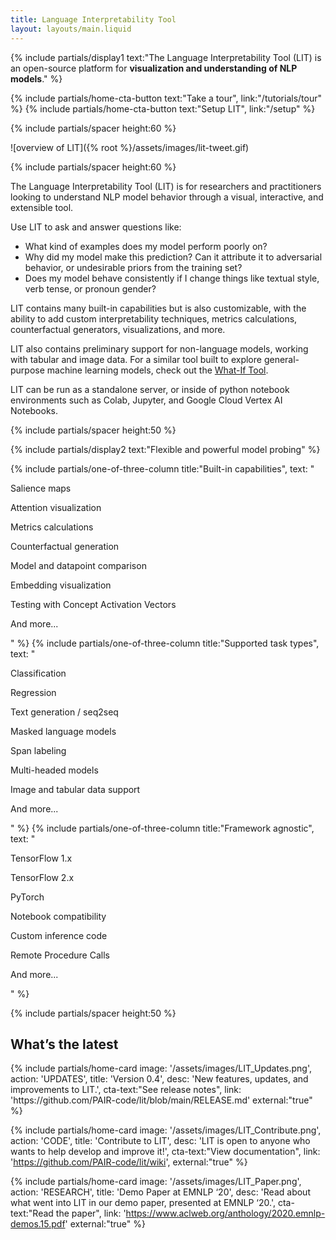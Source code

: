 ```yaml
---
title: Language Interpretability Tool
layout: layouts/main.liquid
---
```


<div class="mdl-cell--8-col mdl-cell--12-col-tablet mdl-cell--8-col-phone">

{% include partials/display1 text:"The Language Interpretability Tool (LIT) is an open-source platform for <strong>visualization and understanding of NLP models</strong>." %}

{% include partials/home-cta-button text:"Take a tour", link:"/tutorials/tour" %}
{% include partials/home-cta-button text:"Setup LIT", link:"/setup" %}

{% include partials/spacer height:60 %}

</div>

![overview of LIT]({% root %}/assets/images/lit-tweet.gif)

{% include partials/spacer height:60 %}

<div class="mdl-cell--8-col mdl-cell--12-col-tablet mdl-cell--8-col-phone">

The Language Interpretability Tool (LIT) is for researchers and practitioners looking to understand NLP model behavior through a visual, interactive, and extensible tool.  

Use LIT to ask and answer questions like:
- What kind of examples does my model perform poorly on?
- Why did my model make this prediction? Can it attribute it to adversarial behavior, or undesirable priors from the training set?
- Does my model behave consistently if I change things like textual style, verb tense, or pronoun gender?

LIT contains many built-in capabilities but is also customizable, with the ability to add custom interpretability techniques, metrics calculations, counterfactual generators, visualizations, and more.

LIT also contains preliminary support for non-language models, working with tabular and image data. For a similar tool built to explore general-purpose machine learning models, check out the [What-If Tool](https://whatif-tool.dev).

LIT can be run as a standalone server, or inside of python notebook environments such as Colab, Jupyter, and Google Cloud Vertex AI Notebooks.
</div>

{% include partials/spacer height:50 %}

{% include partials/display2 text:"Flexible and powerful model probing" %}

<div class="mdl-grid no-padding">

{% include partials/one-of-three-column title:"Built-in capabilities", text: "

Salience maps

Attention visualization

Metrics calculations

Counterfactual generation

Model and datapoint comparison

Embedding visualization

Testing with Concept Activation Vectors

And more...

" %}
{% include partials/one-of-three-column title:"Supported task types", text: "

Classification

Regression

Text generation / seq2seq

Masked language models

Span labeling

Multi-headed models

Image and tabular data support

And more...

" %}
{% include partials/one-of-three-column title:"Framework agnostic", text: "

TensorFlow 1.x

TensorFlow 2.x

PyTorch

Notebook compatibility

Custom inference code

Remote Procedure Calls

And more...

" %}

</div>

{% include partials/spacer height:50 %}

## What’s the latest

<div class="mdl-grid no-padding">
  {% include partials/home-card image: '/assets/images/LIT_Updates.png', action: 'UPDATES', 
  title: 'Version 0.4', desc: 'New features, updates, and improvements to LIT.', 
  cta-text:"See release notes", link: 'https://github.com/PAIR-code/lit/blob/main/RELEASE.md' external:"true" %}

  {% include partials/home-card image: '/assets/images/LIT_Contribute.png', action: 'CODE', 
  title: 'Contribute to LIT', desc: 'LIT is open to anyone who wants to help develop and improve it!', 
  cta-text:"View documentation", link: 'https://github.com/PAIR-code/lit/wiki', external:"true" %}

  {% include partials/home-card image: '/assets/images/LIT_Paper.png', action: 'RESEARCH', 
  title: 'Demo Paper at EMNLP ‘20', desc: 'Read about what went into LIT in our demo paper, presented at EMNLP ‘20.', 
  cta-text:"Read the paper", link: 'https://www.aclweb.org/anthology/2020.emnlp-demos.15.pdf' external:"true" %}

</div>
